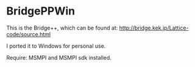 # BridgePPWin

This is the Bridge++, which can be found at:
http://bridge.kek.jp/Lattice-code/source.html

I ported it to Windows for personal use.

Require: MSMPI and MSMPI sdk installed.


